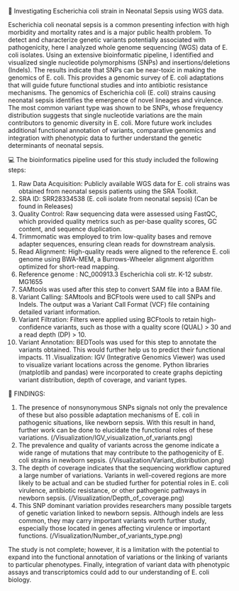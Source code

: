 🧬 Investigating Escherichia coli strain in Neonatal Sepsis using WGS data.

Escherichia coli neonatal sepsis is a common presenting infection with high morbidity and mortality rates and is a major public health problem. To detect and characterize genetic variants potentially associated with pathogenicity, here I analyzed whole genome sequencing (WGS) data of E. coli isolates. Using an extensive bioinformatic pipeline, I identified and visualized single nucleotide polymorphisms (SNPs) and insertions/deletions (Indels). The results indicate that SNPs can be near-toxic in making the genomics of E. coli. This provides a genomic survey of E. coli adaptations that will guide future functional studies and into antibiotic resistance mechanisms.
The genomics of Escherichia coli (E. coli) strains causing neonatal sepsis identifies the emergence of novel lineages and virulence. The most common variant type was shown to be SNPs, whose frequency distribution suggests that single nucleotide variations are the main contributors to genomic diversity in E. coli.
More future work includes additional functional annotation of variants, comparative genomics and integration with phenotypic data to further understand the genetic determinants of neonatal sepsis.

💻 The bioinformatics pipeline used for this study included the following steps:
1. Raw Data Acquisition: Publicly available WGS data for E. coli strains was obtained from neonatal sepsis patients using the SRA Toolkit. 
2. SRA ID: SRR28334538 (E. coli isolate from neonatal sepsis) (Can be found in Releases)
3. Quality Control: Raw sequencing data were assessed using FastQC, which provided quality metrics such as per-base quality scores, GC content, and sequence duplication. 
4. Trimmomatic was employed to trim low-quality bases and remove adapter sequences, ensuring clean reads for downstream analysis.
5. Read Alignment: High-quality reads were aligned to the reference E. coli genome using BWA-MEM, a Burrows-Wheeler alignment algorithm optimized for short-read mapping.
6. Reference genome : NC_000913.3 Escherichia coli str. K-12 substr. MG1655
7. SAMtools was used after this step to convert SAM file into a BAM file.
8. Variant Calling: SAMtools and BCFtools were used to call SNPs and Indels. The output was a Variant Call Format (VCF) file containing detailed variant information.
9. Variant Filtration: Filters were applied using BCFtools to retain high-confidence variants, such as those with a quality score (QUAL) > 30 and a read depth (DP) > 10. 
10. Variant Annotation: BEDTools was used for this step to annotate the variants obtained. This would further help us to predict their functional impacts.
11 .Visualization: IGV (Integrative Genomics Viewer) was used to visualize variant locations across the genome. Python libraries (matplotlib and pandas) were incorporated to create graphs depicting variant distribution, depth of coverage, and variant types.


🔬 FINDINGS: 
1. The presence of nonsynonymous SNPs signals not only the prevalence of these but also possible adaptation mechanisms of E. coli in pathogenic situations, like newborn sepsis. With this result in hand, further work can be done to elucidate the functional roles of these variations. (/Visualization/IGV_visualization_of_variants.png)
2. The prevalence and quality of variants across the genome indicate a wide range of mutations that may contribute to the pathogenicity of E. coli strains in newborn sepsis.  (/Visualization/Variant_distribution.png)
3. The depth of coverage indicates that the sequencing workflow captured a large number of variations. Variants in well-covered regions are more likely to be actual and can be studied further for potential roles in E. coli virulence, antibiotic resistance, or other pathogenic pathways in newborn sepsis. (/Visualization/Depth_of_coverage.png)
4. This SNP dominant variation provides researchers many possible targets of genetic variation linked to newborn sepsis. Although indels are less common, they may carry important variants worth further study, especially those located in genes affecting virulence or important functions. (/Visualization/Number_of_variants_type.png)

The study is not complete; however, it is a limitation with the potential to expand into the functional annotation of variations or the linking of variants to particular phenotypes. Finally, integration of variant data with phenotypic assays and transcriptomics could add to our understanding of E. coli biology.


